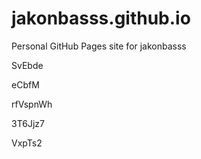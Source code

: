# jakonbasss.github.io
Personal GitHub Pages site for jakonbasss
































SvEbde
















eCbfM








rfVspnWh




3T6Jjz7

VxpTs2
